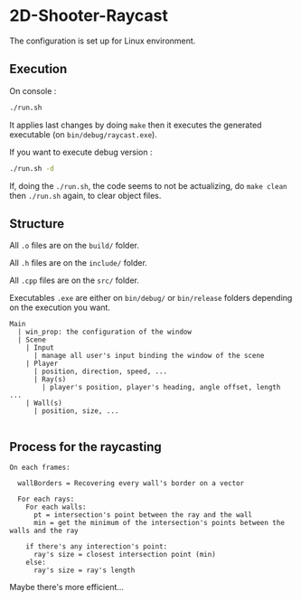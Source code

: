 # 2D-Shooter-Raycast

The configuration is set up for Linux environment.

## Execution

On console :

```bash
./run.sh
```

It applies last changes by doing `make` then it executes the generated executable (on `bin/debug/raycast.exe`).

If you want to execute debug version :

```bash
./run.sh -d
```

If, doing the `./run.sh`, the code seems to not be actualizing, do `make clean` then `./run.sh` again, to clear object files.


## Structure

All `.o` files are on the `build/` folder.

All `.h` files are on the `include/` folder.

All `.cpp` files are on the `src/` folder.


Executables `.exe` are either  on `bin/debug/` or `bin/release` folders depending on the execution you want.

```
Main
  | win_prop: the configuration of the window
  | Scene
    | Input
      | manage all user's input binding the window of the scene
    | Player
      | position, direction, speed, ...
      | Ray(s)
        | player's position, player's heading, angle offset, length ...
    | Wall(s)
      | position, size, ...
    
```

## Process for the raycasting

```
On each frames:
  
  wallBorders = Recovering every wall's border on a vector

  For each rays:
    For each walls:
      pt = intersection's point between the ray and the wall
      min = get the minimum of the intersection's points between the walls and the ray
    
    if there's any interection's point:
      ray's size = closest intersection point (min)
    else:
      ray's size = ray's length
```

Maybe there's more efficient...